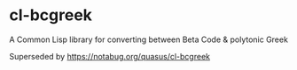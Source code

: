 # cl-bcgreek
A Common Lisp library for converting between Beta Code &amp; polytonic Greek

Superseded by https://notabug.org/quasus/cl-bcgreek
